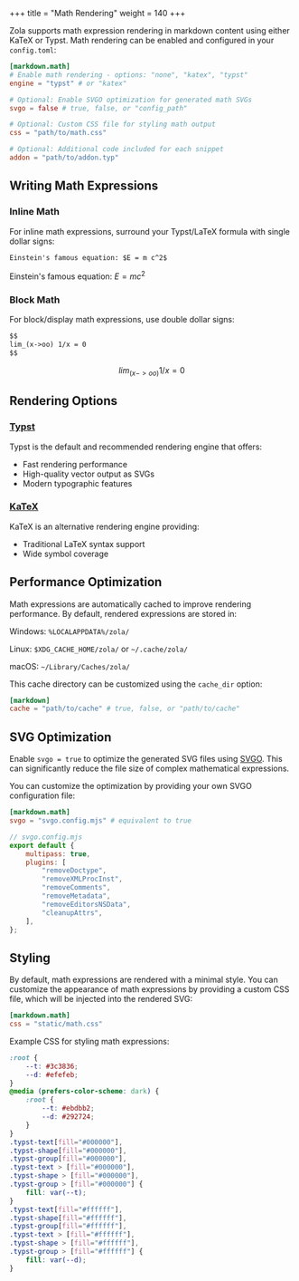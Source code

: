 +++
title = "Math Rendering"
weight = 140
+++

Zola supports math expression rendering in markdown content using either KaTeX or Typst. Math rendering can be enabled and configured in your `config.toml`:

```toml
[markdown.math]
# Enable math rendering - options: "none", "katex", "typst" 
engine = "typst" # or "katex"

# Optional: Enable SVGO optimization for generated math SVGs
svgo = false # true, false, or "config_path"

# Optional: Custom CSS file for styling math output
css = "path/to/math.css"

# Optional: Additional code included for each snippet
addon = "path/to/addon.typ"
```

## Writing Math Expressions

### Inline Math

For inline math expressions, surround your Typst/LaTeX formula with single dollar signs:

```md
Einstein's famous equation: $E = m c^2$
```

Einstein's famous equation: $E = m c^2$

### Block Math

For block/display math expressions, use double dollar signs:

```md
$$
lim_(x->oo) 1/x = 0
$$
```

$$
lim_(x->oo) 1/x = 0
$$

## Rendering Options

### [Typst](https://typst.app)

Typst is the default and recommended rendering engine that offers:

- Fast rendering performance
- High-quality vector output as SVGs
- Modern typographic features

### [KaTeX](https://katex.org)

KaTeX is an alternative rendering engine providing:

- Traditional LaTeX syntax support
- Wide symbol coverage

## Performance Optimization

Math expressions are automatically cached to improve rendering performance. By default, rendered expressions are stored in:

Windows: `%LOCALAPPDATA%/zola/`

Linux: `$XDG_CACHE_HOME/zola/` or `~/.cache/zola/`

macOS: `~/Library/Caches/zola/`

This cache directory can be customized using the `cache_dir` option:


```toml
[markdown]
cache = "path/to/cache" # true, false, or "path/to/cache"
```

## SVG Optimization

Enable `svgo = true` to optimize the generated SVG files using [SVGO](https://svgo.dev). This can significantly reduce the file size of complex mathematical expressions.

You can customize the optimization by providing your own SVGO configuration file:

```toml
[markdown.math]
svgo = "svgo.config.mjs" # equivalent to true
```

```js
// svgo.config.mjs
export default {
    multipass: true,
    plugins: [
        "removeDoctype",
        "removeXMLProcInst",
        "removeComments",
        "removeMetadata",
        "removeEditorsNSData",
        "cleanupAttrs",
    ],
};
```

## Styling
By default, math expressions are rendered with a minimal style. You can customize the appearance of math expressions by providing a custom CSS file, which will be injected into the rendered SVG:

```toml
[markdown.math]
css = "static/math.css"
```

Example CSS for styling math expressions:

```css
:root {
    --t: #3c3836;
    --d: #efefeb;
}
@media (prefers-color-scheme: dark) {
    :root {
        --t: #ebdbb2;
        --d: #292724;
    }
}
.typst-text[fill="#000000"],
.typst-shape[fill="#000000"],
.typst-group[fill="#000000"],
.typst-text > [fill="#000000"],
.typst-shape > [fill="#000000"],
.typst-group > [fill="#000000"] {
    fill: var(--t);
}
.typst-text[fill="#ffffff"],
.typst-shape[fill="#ffffff"],
.typst-group[fill="#ffffff"],
.typst-text > [fill="#ffffff"],
.typst-shape > [fill="#ffffff"],
.typst-group > [fill="#ffffff"] {
    fill: var(--d);
}
```